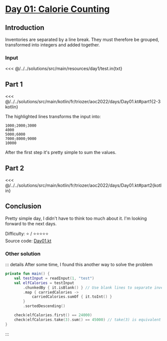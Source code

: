 # [Day 01: Calorie Counting](https://adventofcode.com/2022/day/1)

## Introduction

Inventories are separated by a line break. They must therefore be grouped, transformed into integers and added together.

### Input

<<< @/../../solutions/src/main/resources/day1/test.in{txt}

## Part 1

<<< @/../../solutions/src/main/kotlin/fr/triozer/aoc2022/days/Day01.kt#part1{2-3 kotlin}

The highlighted lines transforms the input into:

```
1000;2000;3000
4000
5000;6000
7000;8000;9000
10000
```

After the first step it's pretty simple to sum the values.

## Part 2

<<< @/../../solutions/src/main/kotlin/fr/triozer/aoc2022/days/Day01.kt#part2{kotlin}

## Conclusion

Pretty simple day, I didn't have to think too much about it. I'm looking forward to the next days.

Difficulty: ⭐️ / ⭐️⭐️⭐️⭐️⭐️\
Source
code: [Day01.kt](https://github.com/triozer/aoc-2022/tree/main/solutions/src/main/kotlin/fr/triozer/aoc2022/days/Day01.kt)

### Other solution

::: details After some time, I found this another way to solve the problem

```kotlin
private fun main() {
    val testInput = readInput(1, "test")
    val elfCalories = testInput
        .chunkedBy { it.isBlank() } // Use blank lines to separate inventories
        .map { carriedCalories ->
            carriedCalories.sumOf { it.toInt() }
        }
        .sortedDescending()

    check(elfCalories.first() == 24000)
    check(elfCalories.take(3).sum() == 45000) // take(3) is equivalent to subList(0, 3)
}
```

:::
